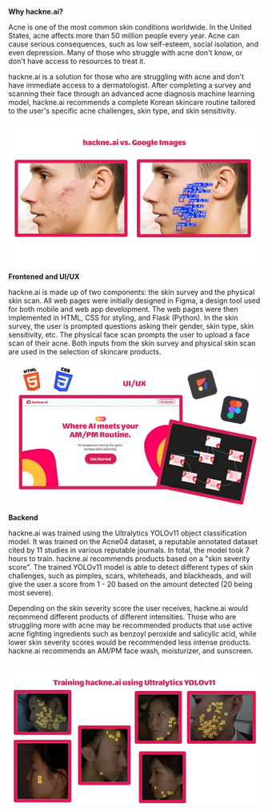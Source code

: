 

**Why hackne.ai?**

Acne is one of the most common skin conditions worldwide. In the United States, acne affects more than 50 million people every year. Acne can cause serious consequences, such as low self-esteem, social isolation, and even depression. Many of those who struggle with acne don't know, or don't have access to resources to treat it.

hackne.ai is a solution for those who are struggling with acne and don't have immediate access to a dermatologist. After completing a survey and scanning their face through an advanced acne diagnosis machine learning model, hackne.ai recommends a complete Korean skincare routine tailored to the user's specific acne challenges, skin type, and skin sensitivity.

![image_alt](https://github.com/lukietee/hackne.ai/blob/2ada34c3d90dadf8538dd3a03bbc177937f2b34b/acne5%20(1).jpg)

**Frontened and UI/UX**

hackne.ai is made up of two components: the skin survey and the physical skin scan. All web pages were initially designed in Figma, a design tool used for both mobile and web app development. The web pages were then implemented in HTML, CSS for styling, and Flask (Python). In the skin survey, the user is prompted questions asking their gender, skin type, skin sensitivity, etc. The physical face scan prompts the user to upload a face scan of their acne. Both inputs from the skin survey and physical skin scan are used in the selection of skincare products.

![image_alt](https://github.com/lukietee/hackne.ai/blob/41e5066743ae7f1ec1f2a441c678e218b7616fe3/acne1%20(1).jpg)

**Backend**

hackne.ai was trained using the Ultralytics YOLOv11 object classification model. It was trained on the Acne04 dataset, a reputable annotated dataset cited by 11 studies in various reputable journals. In total, the model took 7 hours to train. hackne.ai recommends products based on a "skin severity score". The trained YOLOv11 model is able to detect different types of skin challenges, such as pimples, scars, whiteheads, and blackheads, and will give the user a score from 1 - 20 based on the amount detected (20 being most severe). 

Depending on the skin severity score the user receives, hackne.ai would recommend different products of different intensities. Those who are struggling more with acne may be recommended products that use active acne fighting ingredients such as benzoyl peroxide and salicylic acid, while lower skin severity scores would be recommended less intense products. hackne.ai recommends an AM/PM face wash, moisturizer, and sunscreen.

![image_alt](https://github.com/lukietee/hackne.ai/blob/d7d8437e6daa7d1513511ee76e9c9cee749bff29/acne3%20(1).jpg)
